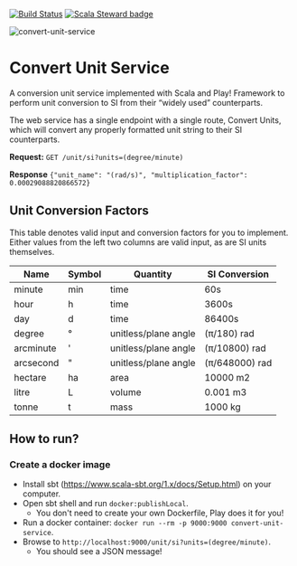 [![Build Status](https://travis-ci.org/felipebonezi/convert-unit-service.svg?branch=main)](https://travis-ci.org/felipebonezi/convert-unit-service) [![Scala Steward badge](https://img.shields.io/badge/Scala_Steward-helping-blue.svg?style=flat&logo=data:image/png;base64,iVBORw0KGgoAAAANSUhEUgAAAA4AAAAQCAMAAAARSr4IAAAAVFBMVEUAAACHjojlOy5NWlrKzcYRKjGFjIbp293YycuLa3pYY2LSqql4f3pCUFTgSjNodYRmcXUsPD/NTTbjRS+2jomhgnzNc223cGvZS0HaSD0XLjbaSjElhIr+AAAAAXRSTlMAQObYZgAAAHlJREFUCNdNyosOwyAIhWHAQS1Vt7a77/3fcxxdmv0xwmckutAR1nkm4ggbyEcg/wWmlGLDAA3oL50xi6fk5ffZ3E2E3QfZDCcCN2YtbEWZt+Drc6u6rlqv7Uk0LdKqqr5rk2UCRXOk0vmQKGfc94nOJyQjouF9H/wCc9gECEYfONoAAAAASUVORK5CYII=)](https://scala-steward.org)

![convert-unit-service](https://socialify.git.ci/felipebonezi/convert-unit-service/image?description=1&font=KoHo&forks=1&language=1&owner=1&pattern=Charlie%20Brown&pulls=1&stargazers=1&theme=Light)

# Convert Unit Service
A conversion unit service implemented with Scala and Play! Framework 
to perform unit conversion to SI from their “widely used” counterparts. 

The web service has a single endpoint with a single route, Convert Units, 
which will convert any properly formatted unit string to their SI counterparts.

**Request:**
`GET /unit/si?units=(degree/minute)`

**Response**
`{"unit_name": "(rad/s)", "multiplication_factor": 0.00029088820866572}`

## Unit Conversion Factors

This table denotes valid input and conversion factors for you to implement. 
Either values from the left two columns are valid input, as are SI units themselves.
 
| Name  | Symbol  | Quantity  | SI Conversion |
|---|---|---|---|
| minute  | min  | time  | 60s  |
| hour  | h  | time  | 3600s  |
| day      | d  | time  | 86400s  |
| degree   | °  | unitless/plane angle  | (π/180) rad  |
| arcminute  | '  | unitless/plane angle  | (π/10800) rad  |
| arcsecond  | "  | unitless/plane angle  | (π/648000) rad  |
| hectare  | ha  | area  | 10000 m2  |
| litre  | L  | volume  | 0.001 m3  |
| tonne  | t  | mass  | 1000 kg  |

## How to run?

### Create a docker image

* Install sbt (https://www.scala-sbt.org/1.x/docs/Setup.html) on your computer.
* Open sbt shell and run `docker:publishLocal`.
    * You don't need to create your own Dockerfile, Play does it for you!
* Run a docker container: `docker run --rm -p 9000:9000 convert-unit-service`.
* Browse to `http://localhost:9000/unit/si?units=(degree/minute)`.
    * You should see a JSON message!
